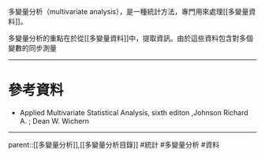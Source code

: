 多變量分析（multivariate analysis），是一種統計方法，專門用來處理[[多變量資料]]。

多變量分析的重點在於從[[多變量資料]]中，提取資訊。由於這些資料包含對多個變數的同步測量
- - -
# 參考資料
- Applied Multivariate Statistical Analysis, sixth editon ,Johnson Richard A. ;  Dean W. Wichern
- - -
parent::[[多變量分析]],[[多變量分析目錄]]
#統計 #多變量分析 #資料 